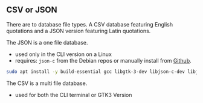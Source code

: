 ## CSV or JSON

There are to database file types. A CSV database featuring English quotations and a JSON version featuring Latin quotations.

The JSON is a one file database.
* used only in the CLI version on a Linux
* requires: ```json-c``` from the Debian repos or manually install from [Github](https://github.com/json-c/json-c).

```sh
sudo apt install -y build-essential gcc libgtk-3-dev libjson-c-dev libjson-c-doc
```

The CSV is a multi file database.
* used for both the CLI terminal or GTK3 Version
